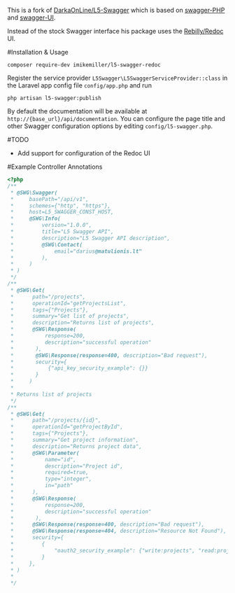 This is a fork of [DarkaOnLine/L5-Swagger](https://github.com/DarkaOnLine/L5-Swagger) which is based on [swagger-PHP](https://github.com/zircote/swagger-php) and [swagger-UI](https://github.com/swagger-api/swagger-ui). 

Instead of the stock Swagger interface his package uses the [Rebilly/Redoc](https://github.com/Rebilly/ReDoc) UI. 

#Installation & Usage

```
composer require-dev imikemiller/l5-swagger-redoc
```

Register the service provider `L5Swagger\L5SwaggerServiceProvider::class` in the Laravel app config file `config/app.php` and run

```
php artisan l5-swagger:publish
```
By default the documentation will be available at `http://{base_url}/api/documentation`. You can configure the page title and other Swagger configuration options by editing `config/l5-swagger.php`.

#TODO
* Add support for configuration of the Redoc UI

#Example Controller Annotations

```PHP
<?php
/**
 * @SWG\Swagger(
 *     basePath="/api/v1",
 *     schemes={"http", "https"},
 *     host=L5_SWAGGER_CONST_HOST,
 *     @SWG\Info(
 *         version="1.0.0",
 *         title="L5 Swagger API",
 *         description="L5 Swagger API description",
 *         @SWG\Contact(
 *             email="darius@matulionis.lt"
 *         ),
 *     )
 * )
 */
/**
 * @SWG\Get(
 *      path="/projects",
 *      operationId="getProjectsList",
 *      tags={"Projects"},
 *      summary="Get list of projects",
 *      description="Returns list of projects",
 *      @SWG\Response(
 *          response=200,
 *          description="successful operation"
 *       ),
 *       @SWG\Response(response=400, description="Bad request"),
 *       security={
 *           {"api_key_security_example": {}}
 *       }
 *     )
 *
 * Returns list of projects
 */
/**
 * @SWG\Get(
 *      path="/projects/{id}",
 *      operationId="getProjectById",
 *      tags={"Projects"},
 *      summary="Get project information",
 *      description="Returns project data",
 *      @SWG\Parameter(
 *          name="id",
 *          description="Project id",
 *          required=true,
 *          type="integer",
 *          in="path"
 *      ),
 *      @SWG\Response(
 *          response=200,
 *          description="successful operation"
 *       ),
 *      @SWG\Response(response=400, description="Bad request"),
 *      @SWG\Response(response=404, description="Resource Not Found"),
 *      security={
 *         {
 *             "oauth2_security_example": {"write:projects", "read:projects"}
 *         }
 *     },
 * )
 *
 */
 
 ```
